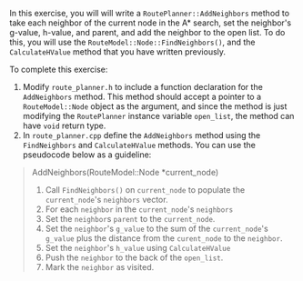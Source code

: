 In this exercise, you will will write a `RoutePlanner::AddNeighbors` method to take each neighbor of the current node in the A\* search, set the neighbor's g-value, h-value, and parent, and add the neighbor to the open list. To do this, you will use the `RouteModel::Node::FindNeighbors()`, and the `CalculateHValue` method that you have written previously.

To complete this exercise:
1. Modify `route_planner.h` to include a function declaration for the `AddNeighbors` method. This method should accept a pointer to a `RouteModel::Node` object as the argument, and since the method is just modifying the `RoutePlanner` instance variable `open_list`, the method can have `void` return type. 
2. In `route_planner.cpp` define the `AddNeighbors` method using the `FindNeighbors` and `CalculateHValue` methods. You can use the pseudocode below as a guideline:

> AddNeighbors(RouteModel::Node *current_node)
> 1. Call `FindNeighbors()` on `current_node` to populate the `current_node`'s `neighbors` vector.
> 2. For each `neighbor` in the `current_node`'s `neighbors`
>   1. Set the `neighbor`s `parent` to the `current_node`.
>   2. Set the `neighbor`'s `g_value` to the sum of the `current_node`'s `g_value` plus the distance from the `curent_node` to the `neighbor`.
>   3. Set the `neighbor`'s `h_value` using `CalculateHValue`
>   4. Push the `neighbor` to the back of the `open_list`.
>   5. Mark the `neighbor` as visited.
